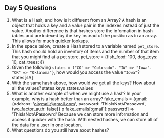 ## Day 5 Questions

1. What is a Hash, and how is it different from an Array?
A hash is an object that holds a key and a value pair in the indexes instead of just the value. Another difference is that hashes store the information in hash tables and are indexed by the key instead of the position as in an array. This allows for much quicker lookups. 
1. In the space below, create a Hash stored to a variable named `pet_store`.  This hash should hold an inventory of items and the number of that item that you might find at a pet store.
pet_store = {fish_food: 100, dog_toys: 10, cat_trees: 8}
1. Given the following `states = {"CO" => "Colorado", "IA" => "Iowa", "OK" => "Oklahoma"}`, how would you access the value `"Iowa"`?
    states[:IA]
1. With the same hash above, how would we get all the keys?  How about all the values?
    states.keys
    states.values
1. What is another example of when we might use a hash?  In your example, why is a hash better than an array?
    fake_emails = {gmail: {address: 'akgmail@gmail.com', password: 'ThisIsNotAPassowrd', two_factor_auth: false}}
    p fake_emails[:gmail][:password] => 'ThisIsNotAPassowrd'
    Because we can store more information and access it quicker with the hash. With nested hashes, we can store all of the data for a user in one location. 
1. What questions do you still have about hashes?
